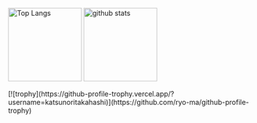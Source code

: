<p align="left"> 
  <img alt="Top Langs" height="150px" src="https://github-readme-stats.vercel.app/api/top-langs/?username=katsunoritakahashi&layout=compact&show_icons=true&theme=onedark" />
  <img alt="github stats" height="150px" src="https://github-readme-stats.vercel.app/api?username=katsunoritakahashi&theme=onedark&show_icons=ture" />
</p>
[![trophy](https://github-profile-trophy.vercel.app/?username=katsunoritakahashi)](https://github.com/ryo-ma/github-profile-trophy)


